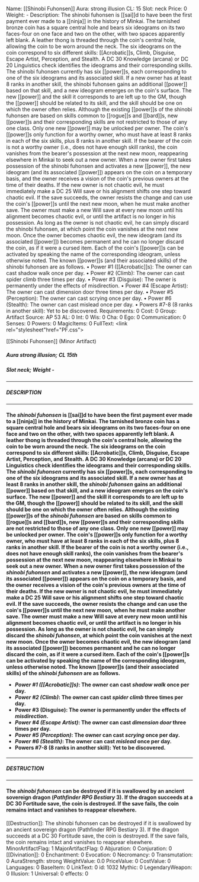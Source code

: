 Name: [[Shinobi Fuhonsen]]
Aura: strong illusion
CL: 15
Slot: neck
Price: 0
Weight: -
Description: The shinobi fuhonsen is [[sai]]d to have been the first payment ever made to a [[ninja]] in the history of Minkai. The tarnished bronze coin has a square central hole and bears six ideograms on its two faces-four on one face and two on the other, with two spaces apparently left blank. A leather thong is threaded through the coin's central hole, allowing the coin to be worn around the neck. The six ideograms on the coin correspond to six different skills: [[Acrobatic]]s, Climb, Disguise, Escape Artist, Perception, and Stealth. A DC 30 Knowledge (arcana) or DC 20 Linguistics check identifies the ideograms and their corresponding skills. The shinobi fuhonsen currently has six [[power]]s, each corresponding to one of the six ideograms and its associated skill. If a new owner has at least 8 ranks in another skill, the shinobi fuhonsen gains an additional [[power]] based on that skill, and a new ideogram emerges on the coin's surface. The new [[power]] and the skill it corresponds to are left up to the GM, though the [[power]] should be related to its skill, and the skill should be one on which the owner often relies. Although the existing [[power]]s of the shinobi fuhonsen are based on skills common to [[rogue]]s and [[bard]]s, new [[power]]s and their corresponding skills are not restricted to those of any one class. Only one new [[power]] may be unlocked per owner. The coin's [[power]]s only function for a worthy owner, who must have at least 8 ranks in each of the six skills, plus 8 ranks in another skill. If the bearer of the coin is not a worthy owner (i.e., does not have enough skill ranks), the coin vanishes from the bearer's possession at the next new moon, reappearing elsewhere in Minkai to seek out a new owner. When a new owner first takes possession of the shinobi fuhonsen and activates a new [[power]], the new ideogram (and its associated [[power]]) appears on the coin on a temporary basis, and the owner receives a vision of the coin's previous owners at the time of their deaths. If the new owner is not chaotic evil, he must immediately make a DC 25 Will save or his alignment shifts one step toward chaotic evil. If the save succeeds, the owner resists the change and can use the coin's [[power]]s until the next new moon, when he must make another save. The owner must make a new Will save at every new moon until his alignment becomes chaotic evil, or until the artifact is no longer in his possession. As long as the owner is not chaotic evil, he can simply discard the shinobi fuhonsen, at which point the coin vanishes at the next new moon. Once the owner becomes chaotic evil, the new ideogram (and its associated [[power]]) becomes permanent and he can no longer discard the coin, as if it were a cursed item. Each of the coin's [[power]]s can be activated by speaking the name of the corresponding ideogram, unless otherwise noted. The known [[power]]s (and their associated skills) of the shinobi fuhonsen are as follows. • Power #1 ([[Acrobatic]]s): The owner can cast shadow walk once per day. • Power #2 (Climb): The owner can cast spider climb three times per day. • Power #3 (Disguise): The owner is permanently under the effects of misdirection. • Power #4 (Escape Artist): The owner can cast dimension door three times per day. • Power #5 (Perception): The owner can cast scrying once per day. • Power #6 (Stealth): The owner can cast mislead once per day. • Powers #7-8 (8 ranks in another skill): Yet to be discovered.
Requirements: 0
Cost: 0
Group: Artifact
Source: AP 53
AL: 0
Int: 0
Wis: 0
Cha: 0
Ego: 0
Communication: 0
Senses: 0
Powers: 0
MagicItems: 0
FullText: <link rel="stylesheet"href="PF.css"><div class="heading"><p class="alignleft">[[Shinobi Fuhonsen]] (Minor Artifact)</p><div style="clear: both;"></div></div><div><h5><b>Aura </b>strong illusion; <b>CL </b>15th</h5><h5><b>Slot </b>neck; <b>Weight </b>-</h5></div><hr/><div><h5><b>DESCRIPTION</b></h5></div><hr/><div><h4><p>The <i>shinobi fuhonsen</i> is [[sai]]d to have been the first payment ever made to a [[ninja]] in the history of Minkai. The tarnished bronze coin has a square central hole and bears six ideograms on its two faces-four on one face and two on the other, with two spaces apparently left blank. A leather thong is threaded through the coin's central hole, allowing the coin to be worn around the neck. The six ideograms on the coin correspond to six different skills: [[Acrobatic]]s, Climb, Disguise, Escape Artist, Perception, and Stealth. A DC 30 Knowledge (arcana) or DC 20 Linguistics check identifies the ideograms and their corresponding skills. The <i>shinobi fuhonsen</i> currently has six [[power]]s, each corresponding to one of the six ideograms and its associated skill. If a new owner has at least 8 ranks in another skill, the <i>shinobi fuhonsen</i> gains an additional [[power]] based on that skill, and a new ideogram emerges on the coin's surface. The new [[power]] and the skill it corresponds to are left up to the GM, though the [[power]] should be related to its skill, and the skill should be one on which the owner often relies. Although the existing [[power]]s of the <i>shinobi fuhonsen</i> are based on skills common to [[rogue]]s and [[bard]]s, new [[power]]s and their corresponding skills are not restricted to those of any one class. Only one new [[power]] may be unlocked per owner. The coin's [[power]]s only function for a worthy owner, who must have at least 8 ranks in each of the six skills, plus 8 ranks in another skill. If the bearer of the coin is not a worthy owner (i.e., does not have enough skill ranks), the coin vanishes from the bearer's possession at the next new moon, reappearing elsewhere in Minkai to seek out a new owner. When a new owner first takes possession of the <i>shinobi fuhonsen</i> and activates a new [[power]], the new ideogram (and its associated [[power]]) appears on the coin on a temporary basis, and the owner receives a vision of the coin's previous owners at the time of their deaths. If the new owner is not chaotic evil, he must immediately make a DC 25 Will save or his alignment shifts one step toward chaotic evil. If the save succeeds, the owner resists the change and can use the coin's [[power]]s until the next new moon, when he must make another save. The owner must make a new Will save at every new moon until his alignment becomes chaotic evil, or until the artifact is no longer in his possession. As long as the owner is not chaotic evil, he can simply discard the <i>shinobi fuhonsen</i>, at which point the coin vanishes at the next new moon. Once the owner becomes chaotic evil, the new ideogram (and its associated [[power]]) becomes permanent and he can no longer discard the coin, as if it were a cursed item. Each of the coin's [[power]]s can be activated by speaking the name of the corresponding ideogram, unless otherwise noted. The known [[power]]s (and their associated skills) of the <i>shinobi fuhonsen</i> are as follows. <ul><li> <i>Power #1 ([[Acrobatic]]s)</i>: The owner can cast <i>shadow walk</i> once per day. <li> <i>Power #2 (Climb)</i>: The owner can cast <i>spider climb</i> three times per day. <li> Power #3 (Disguise): The owner is permanently under the effects of <i>misdirection</i>. <li> <i>Power #4 (Escape Artist)</i>: The owner can cast <i>dimension door</i> three times per day. <li> <i>Power #5 (Perception)</i>: The owner can cast <i>scrying</i> once per day. <li> <i>Power #6 (Stealth)</i>: The owner can cast <i>mislead</i> once per day. <li> Powers #7-8 (8 ranks in another skill): Yet to be discovered.</ul></p></h4></div><hr/><div><h5><b>DESTRUCTION</b></h5></div><hr/><div><h4><p>The <i>shinobi fuhonsen</i> can be destroyed if it is swallowed by an ancient sovereign dragon (<i>Pathfinder RPG Bestiary</i> 3). If the dragon succeeds at a DC 30 Fortitude save, the coin is destroyed. If the save fails, the coin remains intact and vanishes to reappear elsewhere.</p></h4></div>
[[Destruction]]: The shinobi fuhonsen can be destroyed if it is swallowed by an ancient sovereign dragon (Pathfinder RPG Bestiary 3). If the dragon succeeds at a DC 30 Fortitude save, the coin is destroyed. If the save fails, the coin remains intact and vanishes to reappear elsewhere.
MinorArtifactFlag: 1
MajorArtifactFlag: 0
Abjuration: 0
Conjuration: 0
[[Divination]]: 0
Enchantment: 0
Evocation: 0
Necromancy: 0
Transmutation: 0
AuraStrength: strong
WeightValue: 0.0
PriceValue: 0
CostValue: 0
Languages: 0
BaseItem: 0
LinkText: 0
id: 1032
Mythic: 0
LegendaryWeapon: 0
Illusion: 1
Universal: 0
effects: 0
